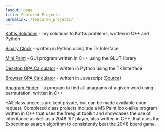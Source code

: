 ```yaml
---
layout: page
title: Featured Projects
permalink: /featured_projects/
---
```


<p><a href="https://github.com/lanemoseley/kattis-solutions" target="_blank">Kattis Solutions</a> - my solutions to Kattis problems, written in C++ and Python</p>
   <p><a href="https://github.com/lanemoseley/BinaryClock" target="_blank">Binary Clock</a> - written in Python using the Tk Interface</p>
   <p><a href="https://github.com/lanemoseley/mini-paint" target="_blank">Mini Paint</a> - GUI program written in C++ using the GLUT library</p>
   <p><a href="https://github.com/lanemoseley/gpaCalc-PY" target="_blank">Desktop GPA Calculator</a> - written in Python using the Tk Interface</p>
   <p><a href="https://lanemoseley.github.io/gpaCalc/gpaCalculator.html" target="_blank">Browser GPA Calculator</a> - written in Javascript (<a href="https://github.com/lanemoseley/gpaCalc-JS" target="_blank">Source</a>)</p>
   <p><a href="https://github.com/lanemoseley/anagrams" target="_blank">Anagram Finder</a> - a program to find all anagrams of a given word using permutation, written in C++</p>
   <p>*All class projects are kept private, but can be made available upon request.  Completed class projects include a MS Paint look-alike program written in C++ that uses the freeglut toolkit and showcases the use of inheritance as well as a 2048 'AI' player, also written in C++, that uses the Expectimax search algorithm to consistently beat the 2048 board game.</p>
   <br/>
